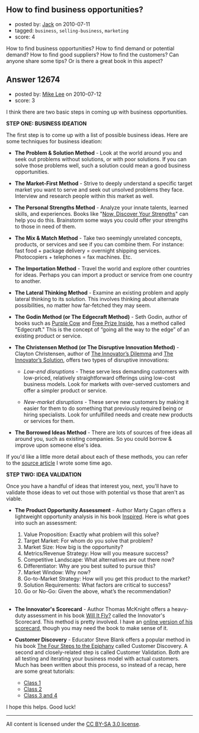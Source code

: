 ## How to find business opportunities?

- posted by: [Jack](https://stackexchange.com/users/-1/3751-jack) on 2010-07-11
- tagged: `business`, `selling-business`, `marketing`
- score: 4

 How to find business opportunities? How to find demand or potential demand? How to find good suppliers? How to find the customers?  Can anyone share some tips? Or is there a great book in this aspect?


## Answer 12674

- posted by: [Mike Lee](https://stackexchange.com/users/-1/3589-mike-lee) on 2010-07-12
- score: 3

<p>I think there are two basic steps in coming up with business opportunities.</p>

<p><strong>STEP ONE: BUSINESS IDEATION</strong></p>

<p>The first step is to come up with a list of possible business ideas. Here are some techniques for business ideation:</p>

<ul>
<li><p><strong>The Problem &amp; Solution Method</strong> - Look at the world around you and seek out problems without solutions, or with poor solutions. If you can solve those problems well, such a solution could mean a good business opportunities.</p></li>
<li><p><strong>The Market-First Method</strong> - Strive to deeply understand a specific target market you want to serve and seek out unsolved problems they face. Interview and research people within this market as well.</p></li>
<li><p><strong>The Personal Strengths Method</strong> - Analyze your innate talents, learned skills, and experiences. Books like "<a href="http://www.amazon.com/Discover-Your-Strengths-Marcus-Buckingham/dp/0743201140/" rel="nofollow">Now, Discover Your Strengths</a>" can help you do this. Brainstorm some ways you could offer your strengths to those in need of them.</p></li>
<li><p><strong>The Mix &amp; Match Method</strong> - Take two seemingly unrelated concepts, products, or services and see if you can combine them. For instance: fast food + package delivery = overnight shipping services. Photocopiers + telephones = fax machines. Etc.</p></li>
<li><p><strong>The Importation Method</strong> - Travel the world and explore other countries for ideas. Perhaps you can import a product or service from one country to another.</p></li>
<li><p><strong>The Lateral Thinking Method</strong> - Examine an existing problem and apply lateral thinking to its solution. This involves thinking about alternate possibilities, no matter how far-fetched they may seem.</p></li>
<li><p><strong>The Godin Method (or The Edgecraft Method)</strong> - Seth Godin, author of books such as <a href="http://www.amazon.com/Purple-Cow-New-Transform-Remarkable/dp/1591843170/" rel="nofollow">Purple Cow</a> and <a href="http://www.amazon.com/Free-Prize-Inside-Make-Purple/dp/B001QXC4MC/" rel="nofollow">Free Prize Inside</a>, has a method called "Edgecraft." This is the concept of “going all the way to the edge” of an existing product or service.</p></li>
<li><p><strong>The Christensen Method (or The Disruptive Innovation Method)</strong> - Clayton Christensen, author of <a href="http://www.amazon.com/Innovators-Dilemma-Revolutionary-Business-Essentials/dp/0060521996/" rel="nofollow">The Innovator’s Dilemma</a> and <a href="http://www.amazon.com/Innovators-Solution-Creating-Sustaining-Successful/dp/1578518520/" rel="nofollow">The Innovator’s Solution</a>, offers two types of disruptive innovations:</p>

<ul>
<li><p><em>Low-end disruptions</em> - These serve less demanding customers with low-priced, relatively straightforward offerings using low-cost business models. Look for markets with over-served customers and offer a simpler product or service.</p></li>
<li><p><em>New-market disruptions</em> - These serve new customers by making it easier for them to do something that previously required being or hiring specialists. Look for unfulfilled needs and create new products or services for them.</p></li>
</ul></li>
<li><p><strong>The Borrowed Ideas Method</strong> - There are lots of sources of free ideas all around you, such as existing companies. So you could borrow &amp; improve upon someone else's idea.</p></li>
</ul>

<p>If you'd like a little more detail about each of these methods, you can refer to the <a href="http://bizthoughts.mikelee.org/brainstorming-business-ideas.html" rel="nofollow">source article</a> I wrote some time ago.</p>

<p><strong>STEP TWO: IDEA VALIDATION</strong></p>

<p>Once you have a handful of ideas that interest you, next, you'll have to validate those ideas to vet out those with potential vs those that aren't as viable.</p>

<ul>
<li><p><strong>The Product Opportunity Assessment</strong> - Author Marty Cagan offers a lightweight opportunity analysis in his book <a href="http://www.amazon.com/Inspired-Create-Products-Customers-Love/dp/0981690408/" rel="nofollow">Inspired</a>. Here is what goes into such an assessment:</p>

<ol>
<li>Value Proposition: Exactly what problem will this solve?</li>
<li>Target Market: For whom do you solve that problem?</li>
<li>Market Size: How big is the opportunity?</li>
<li>Metrics/Revenue Strategy: How will you measure success?</li>
<li>Competitive Landscape: What alternatives are out there now?</li>
<li>Differentiator: Why are you best suited to pursue this?</li>
<li>Market Window: Why now?</li>
<li>Go-to-Market Strategy: How will you get this product to the market?</li>
<li>Solution Requirements: What factors are critical to success?</li>
<li>Go or No-Go: Given the above, what’s the recommendation?<br><br></li>
</ol></li>
<li><p><strong>The Innovator's Scorecard</strong> - Author Thomas McKnight offers a heavy-duty assessment in his book <a href="http://www.amazon.com/Will-Know-Your-Business-Wings-Before/dp/0130462217/" rel="nofollow">Will It Fly?</a> called the Innovator's Scorecard. This method is pretty involved. I have an <a href="http://bizthoughts.mikelee.org/business-idea-evaluation-with-the-innovators-scorecard.html" rel="nofollow">online version of his scorecard</a>, though you may need the book to make sense of it.</p></li>
<li><p><strong>Customer Discovery</strong> - Educator Steve Blank offers a popular method in his book <a href="http://www.amazon.com/Four-Steps-Epiphany-Steven-Blank/dp/0976470705/" rel="nofollow">The Four Steps to the Epiphany</a> called Customer Discovery. A second and closely-related step is called Customer Validation. Both are all testing and iterating your business model with actual customers. Much has been written about this process, so instead of a recap, here are some great tutorials:</p>

<ul>
<li><a href="http://venturehacks.com/articles/customer-development-course" rel="nofollow">Class 1</a></li>
<li><a href="http://venturehacks.com/articles/podcast" rel="nofollow">Class 2</a></li>
<li><a href="http://venturehacks.com/articles/customer-development-3-and-4" rel="nofollow">Class 3 and 4</a></li>
</ul></li>
</ul>

<p>I hope this helps. Good luck!</p>




---

All content is licensed under the [CC BY-SA 3.0 license](https://creativecommons.org/licenses/by-sa/3.0/).
